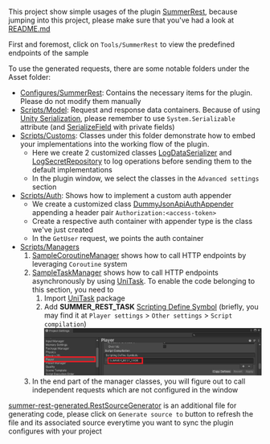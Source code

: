 This project show simple usages of the plugin [SummerRest](https://github.com/risethesummer/Unity-SummerRest), because jumping into this project, please make sure that you've had a look at [README.md](../../README.md)

First and foremost, click on `Tools/SummerRest` to view the predefined endpoints of the sample

To use the generated requests, there are some notable folders under the Asset folder: 
- [Configures/SummerRest](Assets/Configures/SummerRest): Contains the necessary items for the plugin. Please do not modify them manually
- [Scripts/Model](Assets/Scripts/Model): Request and response data containers. Because of using [Unity Serialization](https://docs.unity3d.com/Manual/script-Serialization.html), please remember to use `System.Serializable` attribute (and [SerializeField](https://docs.unity3d.com/ScriptReference/SerializeField.html) with private fields)
- [Scripts/Customs](Assets/Scripts/Customs): Classes under this folder demonstrate how to embed your implementations into the working flow of the plugin. 
  - Here we create 2 customized classes [LogDataSerializer](Assets/Scripts/Customs/LogDataSerializer.cs) and [LogSecretRepository](Assets/Scripts/Customs/LogSecretRepository.cs) to log operations before sending them to the default implementations 
  - In the plugin window, we select the classes in the `Advanced settings` section
- [Scripts/Auth](Assets/Scripts/Auth): Shows how to implement a custom auth appender
  - We create a customized class [DummyJsonApiAuthAppender](Assets/Scripts/Auth/DummyJsonApiAuthAppender.cs) appending a header pair `Authorization:<access-token>`
  - Create a respective auth container with appender type is the class we've just created
  - In the `GetUser` request, we points the auth container
- [Scripts/Managers](Assets/Scripts/Managers)
  1. [SampleCoroutineManager](Scripts/Managers/SampleCoroutineManager.cs) shows how to call HTTP endpoints by leveraging `Coroutine` system
  2. [SampleTaskManager](Scripts/Managers/SampleTaskManager.cs) shows how to call HTTP endpoints asynchronously by using [UniTask](https://github.com/Cysharp/UniTask). To enable the code belonging to this section, you need to
     1. Import [UniTask](https://github.com/Cysharp/UniTask) package
     2. Add **SUMMER_REST_TASK** [Scripting Define Symbol](https://docs.unity3d.com/Manual/CustomScriptingSymbols.html) (briefly, you may find it at `Player settings` > `Other settings` > `Script compilation`)
     ![](../../Screenshots/3_source_2_symbol.png)
  3. In the end part of the manager classes, you will figure out to call independent requests which are not configured in the window   

[summer-rest-generated.RestSourceGenerator](Configures/summer-rest-generated.RestSourceGenerator.additionalfile) is an additional file for generating code, please click on `Generate source to` button to refresh the file and its associated source everytime you want to sync the plugin configures with your project 
